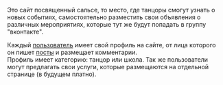 Это сайт посвященный сальсе, то место, где танцоры смогут узнать о новых событиях, самостоятельно разместить свои объявления о различных мероприятиях, которые тут же будут попадать в группу "вконтакте".  

Каждый [пользователь](https://github.com/MrLoga/salsa/wiki/User) имеет свой профиль на сайте, от лица которого он пишет [посты](https://github.com/MrLoga/salsa/wiki/Post) и размещает комментарии.  
Профиль имеет категорию: танцор или школа. Так же пользователи могут предлагать свои услуги, которые размещаются на отдельной странице (в будущем платно).